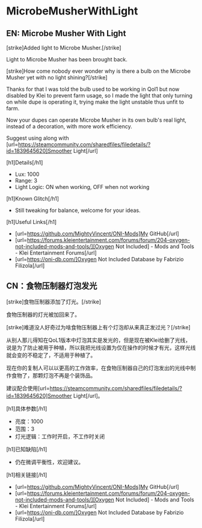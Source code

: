 # MicrobeMusherWithLight

## EN: Microbe Musher With Light

[strike]Added light to Microbe Musher.[/strike]
 
Light to Microbe Musher has been brought back. 

[strike]How come nobody ever wonder why is there a bulb on the Microbe Musher yet with no light shining?[/strike]

Thanks for that I was told the bulb used to be working in Qol1 but now disabled by Klei to prevent farm usage, so I made the light that only turning on while dupe is operating it, trying make the light unstable thus unfit to farm.

Now your dupes can operate Microbe Musher in its own bulb's real light, instead of a decoration, with more work efficiency.

Suggest using along with [url=https://steamcommunity.com/sharedfiles/filedetails/?id=1839645620]Smoother Light[/url]

[h1]Details[/h1]

- Lux: 1000
- Range: 3
- Light Logic: ON when working, OFF when not working

[h1]Known Glitch[/h1]

- Still tweaking for balance, welcome for your ideas.

[h1]Useful Links[/h1]

- [url=https://github.com/MightyVincent/ONI-Mods]My GitHub[/url]
- [url=https://forums.kleientertainment.com/forums/forum/204-oxygen-not-included-mods-and-tools/][Oxygen Not Included] - Mods and Tools - Klei Entertainment Forums[/url]
- [url=https://oni-db.com/]Oxygen Not Included Database by Fabrizio Filizola[/url]

## CN：食物压制器灯泡发光

[strike]食物压制器添加了灯光。[/strike]

食物压制器的灯光被加回来了。

[strike]难道没人好奇过为啥食物压制器上有个灯泡却从来真正发过光？[/strike]

从别人那儿得知在QoL1版本中灯泡其实是发光的，但是现在被Klei给删了光线，说是为了防止被用于种植，所以我把光线设置为仅在操作的时候才有光，这样光线就会变的不稳定了，不适用于种植了。

现在你的复制人可以以更高的工作效率，在食物压制器自己的灯泡发出的光线中制作食物了，那颗灯泡不再是个装饰品。

建议配合使用[url=https://steamcommunity.com/sharedfiles/filedetails/?id=1839645620]Smoother Light[/url]。


[h1]具体参数[/h1]

- 亮度：1000
- 范围：3
- 灯光逻辑：工作时开启，不工作时关闭

[h1]已知缺陷[/h1]

- 仍在微调平衡性，欢迎建议。

[h1]相关链接[/h1]

- [url=https://github.com/MightyVincent/ONI-Mods]My GitHub[/url]
- [url=https://forums.kleientertainment.com/forums/forum/204-oxygen-not-included-mods-and-tools/][Oxygen Not Included] - Mods and Tools - Klei Entertainment Forums[/url]
- [url=https://oni-db.com/]Oxygen Not Included Database by Fabrizio Filizola[/url]
